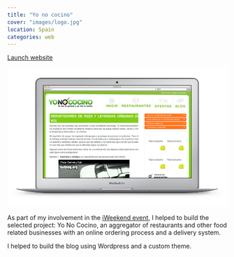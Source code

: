 ```yaml
---
title: "Yo no cocino"
cover: "images/logo.jpg"
location: Spain
categories: web
---
```


<p class="align-center">
<a class="btn" href="http://www.yonococino.com/blog/" target="_blank">Launch website</a>
</p>

![](./images/1.jpg)

As part of my involvement in the [iWeekend event](http://iweekend.org/en), I helped to build the selected project: Yo No Cocino, an aggregator of restaurants and other food related businesses with an online ordering process and a delivery system.

I helped to build the blog using Wordpress and a custom theme.
